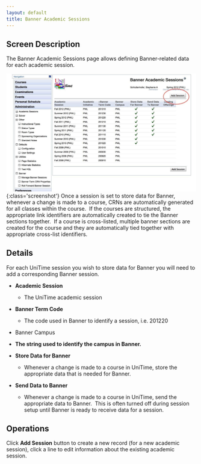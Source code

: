 ```yaml
---
layout: default
title: Banner Academic Sessions
---
```



## Screen Description
The Banner Academic Sessions page allows defining Banner-related data for each academic session.

![Banner Academic Sessions](images/banner-academic-sessions-1.png){:class='screenshot'}
Once a session is set to store data for Banner, whenever a change is made to a course, CRNs are automatically generated for all classes within the course.  If the courses are structured, the appropriate link identifiers are automatically created to tie the Banner sections together.  If a course is cross-listed, multiple banner sections are created for the course and they are automatically tied together with appropriate cross-list identifiers.

## Details

For each UniTime session you wish to store data for Banner you will need to add a corresponding Banner session.

* **Academic Session**
	* The UniTime academic session

* **Banner Term Code**
	* The code used in Banner to identify a session, i.e. 201220

* Banner Campus

* **The string used to identify the campus in Banner.**

* **Store Data for Banner**
	* Whenever a change is made to a course in UniTime, store the appropriate data that is needed for Banner.

* **Send Data to Banner**
	* Whenever a change is made to a course in UniTime, send the appropriate data to Banner.  This is often turned off during session setup until Banner is ready to receive data for a session.

## Operations

Click **Add Session** button to create a new record (for a new academic session), click a line to edit information about the existing academic session.
